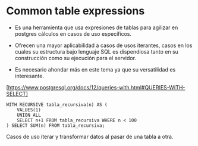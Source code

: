 # Common table expressions



- Es una herramienta que usa expresiones de tablas para agilizar en postgres cálculos en casos de uso específicos.

- Ofrecen una mayor aplicabilidad a casos de usos iterantes, casos en los cuales su estructura bajo lenguaje SQL es dispendiosa tanto en su construcción como su ejecución para el servidor.

- Es necesario ahondar más en este tema ya que su versatilidad es interesante.

[https://www.postgresql.org/docs/12/queries-with.html#QUERIES-WITH-SELECT]


    WITH RECURSIVE tabla_recursiva(n) AS (
        VALUES(1)
        UNION ALL
        SELECT n+1 FROM tabla_recursiva WHERE n < 100
    ) SELECT SUM(n) FROM tabla_recursiva;

Casos de uso iterar y transformar datos al pasar de una tabla a otra.